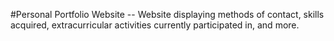 #Personal Portfolio Website
-- Website displaying methods of contact, skills acquired, extracurricular activities currently participated in, and more.
